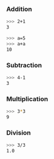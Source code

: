 

### Addition

```bash
>>> 2+1
3
```

```bash
>>> a=5
>>> a+a
10
```


### Subtraction

```bash
>>> 4-1
3
```

### Multiplication

```bash
>>> 3*3
9
```

### Division

```bash
>>> 3/3
1.0
```

